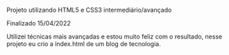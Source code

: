 Projeto utilizando HTML5 e CSS3 intermediário/avançado

Finalizado 15/04/2022

Utilizei técnicas mais avançadas e estou muito feliz com o resultado, nesse projeto eu crio a index.html de um blog de tecnologia. 